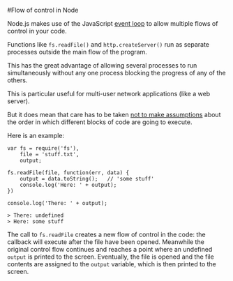 #Flow of control in Node

Node.js makes use of the JavaScript [event loop](http://en.wikipedia.org/wiki/Event_loop) to allow multiple flows of control in your code.

Functions like `fs.readFile()` and `http.createServer()` run as separate processes outside the main flow of the program.

This has the great advantage of allowing several processes to run simultaneously without any one process blocking the progress of any of the others.

This is particular useful for multi-user network applications (like a web server).

But it does mean that care has to be taken [not to make assumptions](http://blog.sofer.com/tech/2011/06/07/nodejs-confusion.html) about the order in which different blocks of code are going to execute.

Here is an example:

    var fs = require('fs'),
        file = 'stuff.txt',
        output;
 
    fs.readFile(file, function(err, data) {
        output = data.toString();   // 'some stuff' 
        console.log('Here: ' + output);
    })    

    console.log('There: ' + output);

    > There: undefined
    > Here: some stuff

The call to `fs.readFile` creates a new flow of control in the code: the callback will execute after the file have been opened. Meanwhile the original control flow continues and reaches a point where an undefined `output` is printed to the screen. Eventually, the file is opened and the file contents are assigned to the `output` variable, which is then printed to the screen.